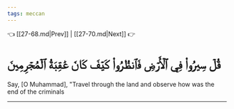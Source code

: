 ```yaml
---
tags: meccan
---
```


👈 [[27-68.md|Prev]] | [[27-70.md|Next]] 👉

# قُلۡ سِيرُواْ فِي ٱلۡأَرۡضِ فَٱنظُرُواْ كَيۡفَ كَانَ عَٰقِبَةُ ٱلۡمُجۡرِمِينَ

Say, [O Muhammad], "Travel through the land and observe how was the end of the criminals

---

